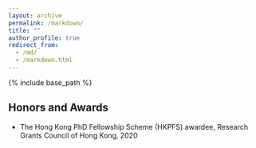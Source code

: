 ```yaml
---
layout: archive
permalink: /markdown/
title: ""
author_profile: true
redirect_from: 
  - /md/
  - /markdown.html
---
```

{% include base_path %} 

## Honors and Awards
* The Hong Kong PhD Fellowship Scheme (HKPFS) awardee, Research Grants Council of Hong Kong, 2020
